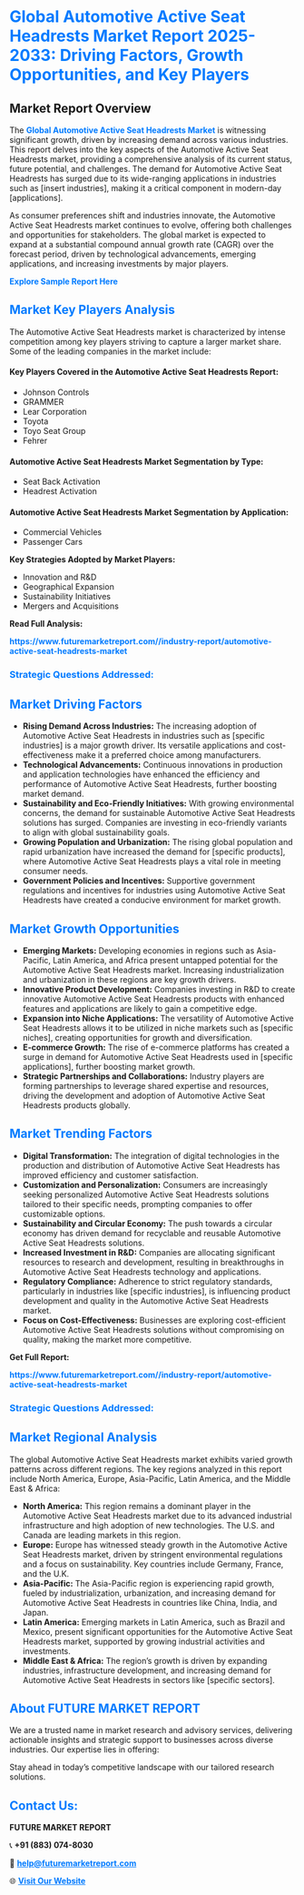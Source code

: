 <h1 style="color: #007BFF;">Global Automotive Active Seat Headrests Market Report 2025-2033: Driving Factors, Growth Opportunities, and Key Players</h1>

<section id="overview">
<h2>Market Report Overview</h2>
<p>The <a href="https://www.futuremarketreport.com//industry-report/automotive-active-seat-headrests-market" style="color: #007BFF; text-decoration: none;"><strong>Global Automotive Active Seat Headrests Market</strong></a> is witnessing significant growth, driven by increasing demand across various industries. This report delves into the key aspects of the Automotive Active Seat Headrests market, providing a comprehensive analysis of its current status, future potential, and challenges. The demand for Automotive Active Seat Headrests has surged due to its wide-ranging applications in industries such as [insert industries], making it a critical component in modern-day [applications].</p>
<p>As consumer preferences shift and industries innovate, the Automotive Active Seat Headrests market continues to evolve, offering both challenges and opportunities for stakeholders. The global market is expected to expand at a substantial compound annual growth rate (CAGR) over the forecast period, driven by technological advancements, emerging applications, and increasing investments by major players.</p>
</section>

<section id="overview">
<p><a href="https://www.futuremarketreport.com//request-sample/reportId=87190" style="color: #007BFF; text-decoration: none;"><strong>Explore Sample Report Here</strong></a></p>
</section>

<section id="key-players">
<h2 style="color: #007BFF;">Market Key Players Analysis</h2>
<p>The Automotive Active Seat Headrests market is characterized by intense competition among key players striving to capture a larger market share. Some of the leading companies in the market include:</p>
<h4>Key Players Covered in the Automotive Active Seat Headrests Report:</h4>
<ul><li>Johnson Controls</li><li>GRAMMER</li><li>Lear Corporation</li><li>Toyota</li><li>Toyo Seat Group</li><li>Fehrer</li></ul>
<h4>Automotive Active Seat Headrests Market Segmentation by Type:</h4>
<ul><li>Seat Back Activation</li><li>Headrest Activation</li></ul>

<h4>Automotive Active Seat Headrests Market Segmentation by Application:</h4>
<ul><li>Commercial Vehicles</li><li>Passenger Cars</li></ul>
<p><strong>Key Strategies Adopted by Market Players:</strong></p>
<ul>
<li>Innovation and R&D</li>
<li>Geographical Expansion</li>
<li>Sustainability Initiatives</li>
<li>Mergers and Acquisitions</li>
</ul>
</section>

<section>
<p><strong>Read Full Analysis: </strong></p><a href="https://www.futuremarketreport.com//industry-report/automotive-active-seat-headrests-market" style="color: #007BFF; text-decoration: none;"><strong>https://www.futuremarketreport.com//industry-report/automotive-active-seat-headrests-market</strong></a>
<h3 style="color: #007BFF;">Strategic Questions Addressed:</h3>
</section>

<section id="driving-factors">
<h2 style="color: #007BFF;">Market Driving Factors</h2>
<ul>
<li><strong>Rising Demand Across Industries:</strong> The increasing adoption of Automotive Active Seat Headrests in industries such as [specific industries] is a major growth driver. Its versatile applications and cost-effectiveness make it a preferred choice among manufacturers.</li>
<li><strong>Technological Advancements:</strong> Continuous innovations in production and application technologies have enhanced the efficiency and performance of Automotive Active Seat Headrests, further boosting market demand.</li>
<li><strong>Sustainability and Eco-Friendly Initiatives:</strong> With growing environmental concerns, the demand for sustainable Automotive Active Seat Headrests solutions has surged. Companies are investing in eco-friendly variants to align with global sustainability goals.</li>
<li><strong>Growing Population and Urbanization:</strong> The rising global population and rapid urbanization have increased the demand for [specific products], where Automotive Active Seat Headrests plays a vital role in meeting consumer needs.</li>
<li><strong>Government Policies and Incentives:</strong> Supportive government regulations and incentives for industries using Automotive Active Seat Headrests have created a conducive environment for market growth.</li>
</ul>
</section>

<section id="growth-opportunities">
<h2 style="color: #007BFF;">Market Growth Opportunities</h2>
<ul>
<li><strong>Emerging Markets:</strong> Developing economies in regions such as Asia-Pacific, Latin America, and Africa present untapped potential for the Automotive Active Seat Headrests market. Increasing industrialization and urbanization in these regions are key growth drivers.</li>
<li><strong>Innovative Product Development:</strong> Companies investing in R&D to create innovative Automotive Active Seat Headrests products with enhanced features and applications are likely to gain a competitive edge.</li>
<li><strong>Expansion into Niche Applications:</strong> The versatility of Automotive Active Seat Headrests allows it to be utilized in niche markets such as [specific niches], creating opportunities for growth and diversification.</li>
<li><strong>E-commerce Growth:</strong> The rise of e-commerce platforms has created a surge in demand for Automotive Active Seat Headrests used in [specific applications], further boosting market growth.</li>
<li><strong>Strategic Partnerships and Collaborations:</strong> Industry players are forming partnerships to leverage shared expertise and resources, driving the development and adoption of Automotive Active Seat Headrests products globally.</li>
</ul>
</section>

<section id="trending-factors">
<h2 style="color: #007BFF;">Market Trending Factors</h2>
<ul>
<li><strong>Digital Transformation:</strong> The integration of digital technologies in the production and distribution of Automotive Active Seat Headrests has improved efficiency and customer satisfaction.</li>
<li><strong>Customization and Personalization:</strong> Consumers are increasingly seeking personalized Automotive Active Seat Headrests solutions tailored to their specific needs, prompting companies to offer customizable options.</li>
<li><strong>Sustainability and Circular Economy:</strong> The push towards a circular economy has driven demand for recyclable and reusable Automotive Active Seat Headrests solutions.</li>
<li><strong>Increased Investment in R&D:</strong> Companies are allocating significant resources to research and development, resulting in breakthroughs in Automotive Active Seat Headrests technology and applications.</li>
<li><strong>Regulatory Compliance:</strong> Adherence to strict regulatory standards, particularly in industries like [specific industries], is influencing product development and quality in the Automotive Active Seat Headrests market.</li>
<li><strong>Focus on Cost-Effectiveness:</strong> Businesses are exploring cost-efficient Automotive Active Seat Headrests solutions without compromising on quality, making the market more competitive.</li>
</ul>
</section>

<section>
<p><strong>Get Full Report: </strong></p><a href="https://www.futuremarketreport.com//industry-report/automotive-active-seat-headrests-market" style="color: #007BFF; text-decoration: none;"><strong>https://www.futuremarketreport.com//industry-report/automotive-active-seat-headrests-market</strong></a>
<h3 style="color: #007BFF;">Strategic Questions Addressed:</h3>
</section>


<section id="regional-analysis">
<h2 style="color: #007BFF;">Market Regional Analysis</h2>
<p>The global Automotive Active Seat Headrests market exhibits varied growth patterns across different regions. The key regions analyzed in this report include North America, Europe, Asia-Pacific, Latin America, and the Middle East & Africa:</p>
<ul>
<li><strong>North America:</strong> This region remains a dominant player in the Automotive Active Seat Headrests market due to its advanced industrial infrastructure and high adoption of new technologies. The U.S. and Canada are leading markets in this region.</li>
<li><strong>Europe:</strong> Europe has witnessed steady growth in the Automotive Active Seat Headrests market, driven by stringent environmental regulations and a focus on sustainability. Key countries include Germany, France, and the U.K.</li>
<li><strong>Asia-Pacific:</strong> The Asia-Pacific region is experiencing rapid growth, fueled by industrialization, urbanization, and increasing demand for Automotive Active Seat Headrests in countries like China, India, and Japan.</li>
<li><strong>Latin America:</strong> Emerging markets in Latin America, such as Brazil and Mexico, present significant opportunities for the Automotive Active Seat Headrests market, supported by growing industrial activities and investments.</li>
<li><strong>Middle East & Africa:</strong> The region’s growth is driven by expanding industries, infrastructure development, and increasing demand for Automotive Active Seat Headrests in sectors like [specific sectors].</li>
</ul>
</section>

<footer>
<h2 style="color: #007BFF;">About FUTURE MARKET REPORT</h2>
<p>We are a trusted name in market research and advisory services, delivering actionable insights and strategic support to businesses across diverse industries. Our expertise lies in offering:</p>

<p>Stay ahead in today’s competitive landscape with our tailored research solutions.</p>

<h2 style="color: #007BFF;">Contact Us:</h2>
<p><strong>FUTURE MARKET REPORT</strong></p>
<p>📞 <strong>+91 (883) 074-8030</strong></p>
<p>📧 <strong><a href="mailto:help@futuremarketreport.com" style="color: #007BFF;">help@futuremarketreport.com</a></strong></p>
<p>🌐 <strong><a href="https://www.futuremarketreport.com/" style="color: #007BFF;">Visit Our Website</a></strong></p>
</footer>